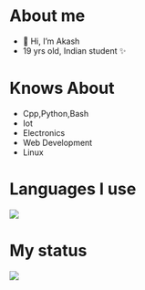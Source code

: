 # About me
- 👋 Hi, I’m Akash 
- 19 yrs old, Indian student ✨

# Knows About

- Cpp,Python,Bash
- Iot
- Electronics
- Web Development
- Linux


# Languages I use
<img src="https://github-readme-stats.vercel.app/api/top-langs?username=Akash23q2"/>

# My status
<img src="https://github-readme-streak-stats.herokuapp.com/?user=Akash23q2"/>


